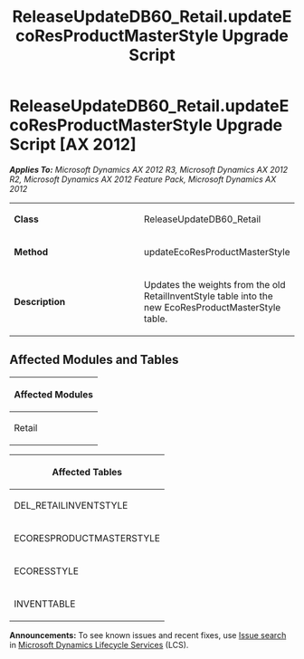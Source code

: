 ﻿---
title: ReleaseUpdateDB60_Retail.updateEcoResProductMasterStyle Upgrade Script
TOCTitle: ReleaseUpdateDB60_Retail.updateEcoResProductMasterStyle Upgrade Script
ms:assetid: e66f9d83-01f5-711d-a679-223055823727
ms:mtpsurl: https://msdn.microsoft.com/en-us/library/JJ719776(v=AX.60)
ms:contentKeyID: 49711850
ms.date: 05/18/2015
mtps_version: v=AX.60
---

# ReleaseUpdateDB60\_Retail.updateEcoResProductMasterStyle Upgrade Script [AX 2012]


_**Applies To:** Microsoft Dynamics AX 2012 R3, Microsoft Dynamics AX 2012 R2, Microsoft Dynamics AX 2012 Feature Pack, Microsoft Dynamics AX 2012_

<table>
<colgroup>
<col style="width: 50%" />
<col style="width: 50%" />
</colgroup>
<tbody>
<tr class="odd">
<td><p><strong>Class</strong></p></td>
<td><p>ReleaseUpdateDB60_Retail</p></td>
</tr>
<tr class="even">
<td><p><strong>Method</strong></p></td>
<td><p>updateEcoResProductMasterStyle</p></td>
</tr>
<tr class="odd">
<td><p><strong>Description</strong></p></td>
<td><p>Updates the weights from the old RetailInventStyle table into the new EcoResProductMasterStyle table.</p></td>
</tr>
</tbody>
</table>


## Affected Modules and Tables

<table>
<colgroup>
<col style="width: 100%" />
</colgroup>
<thead>
<tr class="header">
<th><p>Affected Modules</p></th>
</tr>
</thead>
<tbody>
<tr class="odd">
<td><p>Retail</p></td>
</tr>
</tbody>
</table>


<table>
<colgroup>
<col style="width: 100%" />
</colgroup>
<thead>
<tr class="header">
<th><p>Affected Tables</p></th>
</tr>
</thead>
<tbody>
<tr class="odd">
<td><p>DEL_RETAILINVENTSTYLE</p></td>
</tr>
<tr class="even">
<td><p>ECORESPRODUCTMASTERSTYLE</p></td>
</tr>
<tr class="odd">
<td><p>ECORESSTYLE</p></td>
</tr>
<tr class="even">
<td><p>INVENTTABLE</p></td>
</tr>
</tbody>
</table>

  
**Announcements:** To see known issues and recent fixes, use [Issue search](http://go.microsoft.com/fwlink/?linkid=389258) in [Microsoft Dynamics Lifecycle Services](http://go.microsoft.com/fwlink/?linkid=306505) (LCS).

